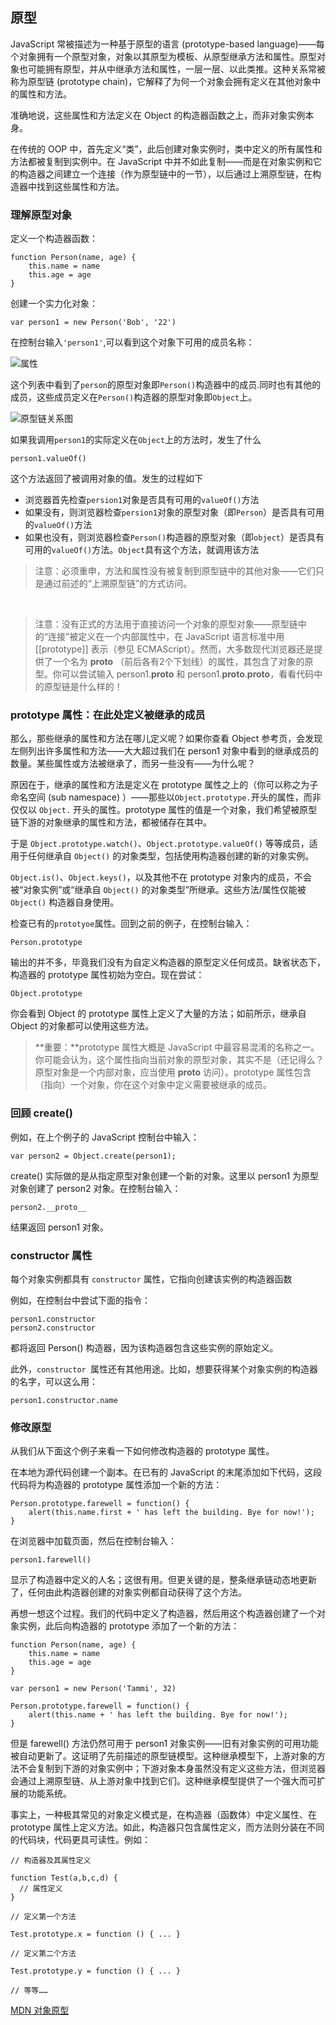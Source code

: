## 原型

JavaScript 常被描述为一种基于原型的语言 (prototype-based language)——每个对象拥有一个原型对象，对象以其原型为模板、从原型继承方法和属性。原型对象也可能拥有原型，并从中继承方法和属性，一层一层、以此类推。这种关系常被称为原型链 (prototype chain)，它解释了为何一个对象会拥有定义在其他对象中的属性和方法。

准确地说，这些属性和方法定义在 Object 的构造器函数之上，而非对象实例本身。

在传统的 OOP 中，首先定义“类”，此后创建对象实例时，类中定义的所有属性和方法都被复制到实例中。在 JavaScript 中并不如此复制——而是在对象实例和它的构造器之间建立一个连接（作为原型链中的一节），以后通过上溯原型链，在构造器中找到这些属性和方法。


### 理解原型对象

定义一个构造器函数：

	function Person(name, age) {
		this.name = name
		this.age = age
	}
	
创建一个实力化对象：

	var person1 = new Person('Bob', '22')
	
在控制台输入`'person1'`,可以看到这个对象下可用的成员名称：

![属性](https://mdn.mozillademos.org/files/13853/object-available-members.png)

这个列表中看到了`person`的原型对象即`Person()`构造器中的成员.同时也有其他的成员，这些成员定义在`Person()`构造器的原型对象即`Object`上。

![原型链关系图](https://mdn.mozillademos.org/files/13891/MDN-Graphics-person-person-object-2.png)

如果我调用`person1`的实际定义在`Object`上的方法时，发生了什么

	person1.valueOf()
	
这个方法返回了被调用对象的值。发生的过程如下

- 浏览器首先检查`persion1`对象是否具有可用的`valueOf()`方法
- 如果没有，则浏览器检查`persion1`对象的原型对象（即`Person`）是否具有可用的`valueOf()`方法
- 如果也没有，则浏览器检查`Person()`构造器的原型对象（即`object`）是否具有可用的`valueOf()`方法。`Object`具有这个方法，就调用该方法

> 注意：必须重申，方法和属性没有被复制到原型链中的其他对象——它们只是通过前述的“上溯原型链”的方式访问。

&nbsp;
> 注意：没有正式的方法用于直接访问一个对象的原型对象——原型链中的“连接”被定义在一个内部属性中，在 JavaScript 语言标准中用 [[prototype]] 表示（参见 ECMAScript）。然而，大多数现代浏览器还是提供了一个名为 __proto__ （前后各有2个下划线）的属性，其包含了对象的原型。你可以尝试输入 person1.__proto__ 和 person1.__proto__.__proto__，看看代码中的原型链是什么样的！ 

### prototype 属性：在此处定义被继承的成员

那么，那些继承的属性和方法在哪儿定义呢？如果你查看 Object 参考页，会发现左侧列出许多属性和方法——大大超过我们在 person1 对象中看到的继承成员的数量。某些属性或方法被继承了，而另一些没有——为什么呢？

原因在于，继承的属性和方法是定义在 prototype 属性之上的（你可以称之为子命名空间 (sub namespace) ）——那些以`Object.prototype.`开头的属性，而非仅仅以 `Object.` 开头的属性。prototype 属性的值是一个对象，我们希望被原型链下游的对象继承的属性和方法，都被储存在其中。

于是 `Object.prototype.watch()`、`Object.prototype.valueOf()` 等等成员，适用于任何继承自 `Object()` 的对象类型，包括使用构造器创建的新的对象实例。

`Object.is()`、`Object.keys()`，以及其他不在 prototype 对象内的成员，不会被“对象实例”或“继承自 `Object()` 的对象类型”所继承。这些方法/属性仅能被` Object()` 构造器自身使用。

检查已有的`prototyoe`属性。回到之前的例子，在控制台输入：

	Person.prototype
	
输出的并不多，毕竟我们没有为自定义构造器的原型定义任何成员。缺省状态下，构造器的 prototype 属性初始为空白。现在尝试：
	
	Object.prototype

你会看到 Object 的 prototype 属性上定义了大量的方法；如前所示，继承自 Object 的对象都可以使用这些方法。

> **重要：**prototype 属性大概是 JavaScript 中最容易混淆的名称之一。你可能会认为，这个属性指向当前对象的原型对象，其实不是（还记得么？原型对象是一个内部对象，应当使用 __proto__ 访问）。prototype 属性包含（指向）一个对象，你在这个对象中定义需要被继承的成员。

### 回顾 create()

例如，在上个例子的 JavaScript 控制台中输入：

	var person2 = Object.create(person1);
	
create() 实际做的是从指定原型对象创建一个新的对象。这里以 person1 为原型对象创建了 person2 对象。在控制台输入：

	person2.__proto__
	
结果返回 person1 对象。

### constructor 属性

每个对象实例都具有 `constructor` 属性，它指向创建该实例的构造器函数

例如，在控制台中尝试下面的指令：

	person1.constructor
	person2.constructor

都将返回 Person() 构造器，因为该构造器包含这些实例的原始定义。

此外，`constructor `属性还有其他用途。比如，想要获得某个对象实例的构造器的名字，可以这么用：

	person1.constructor.name

### 修改原型

从我们从下面这个例子来看一下如何修改构造器的 prototype 属性。

在本地为源代码创建一个副本。在已有的 JavaScript 的末尾添加如下代码，这段代码将为构造器的 prototype 属性添加一个新的方法：

	Person.prototype.farewell = function() {
		alert(this.name.first + ' has left the building. Bye for now!');
	}
	
在浏览器中加载页面，然后在控制台输入：

	person1.farewell()
	
显示了构造器中定义的人名；这很有用。但更关键的是，整条继承链动态地更新了，任何由此构造器创建的对象实例都自动获得了这个方法。

再想一想这个过程。我们的代码中定义了构造器，然后用这个构造器创建了一个对象实例，此后向构造器的 prototype 添加了一个新的方法：

	function Person(name, age) {
		this.name = name
		this.age = age
	}

	var person1 = new Person('Tammi', 32)

	Person.prototype.farewell = function() {
		alert(this.name + ' has left the building. Bye for now!');
	}

但是 farewell() 方法仍然可用于 person1 对象实例——旧有对象实例的可用功能被自动更新了。这证明了先前描述的原型链模型。这种继承模型下，上游对象的方法不会复制到下游的对象实例中；下游对象本身虽然没有定义这些方法，但浏览器会通过上溯原型链、从上游对象中找到它们。这种继承模型提供了一个强大而可扩展的功能系统。

事实上，一种极其常见的对象定义模式是，在构造器（函数体）中定义属性、在 prototype 属性上定义方法。如此，构造器只包含属性定义，而方法则分装在不同的代码块，代码更具可读性。例如：

	// 构造器及其属性定义
	
	function Test(a,b,c,d) {
	  // 属性定义
	}
	
	// 定义第一个方法
	
	Test.prototype.x = function () { ... }
	
	// 定义第二个方法
	
	Test.prototype.y = function () { ... }
	
	// 等等……
	
[MDN 对象原型](https://developer.mozilla.org/zh-CN/docs/Learn/JavaScript/Objects/Object_prototypes)